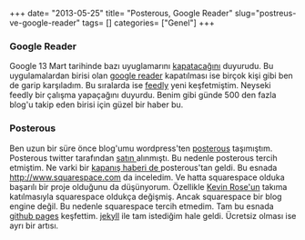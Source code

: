 +++
date= "2013-05-25"
title= "Posterous, Google Reader"
slug="postreus-ve-google-reader"
tags= []
categories= ["Genel"]
+++


### Google Reader
Google 13 Mart tarihinde bazı uyuglamarını <a target="_blank" href="http://googleblog.blogspot.com/2013/03/a-second-spring-of-cleaning.html">kapatacağını</a>  duyurudu. Bu uygulamalardan birisi olan <a target="_blank" href="http://google.com/reader">google reader</a> kapatılması ise birçok kişi gibi ben de garip karşıladım. Bu sıralarda ise <a href="http://www.feedly.com/" target="_blank">feedly</a> yeni keşfetmiştim. Neyseki feedly bir çalışma yapaçağını duyurdu. Benim gibi günde 500 den fazla blog'u takip eden birisi için güzel bir haber bu.
	

### Posterous
Ben uzun bir süre önce blog'umu wordpress'ten <a href="http://posterous.com/" target="_blank">posterous</a> taşımıştım. Posterous twitter tarafından <a href="https://blog.twitter.com/2012/welcoming-posterous-team-flock"> satın </a> alınmıştı. Bu nedenle posterous tercih etmiştim. Ne varki bir <a href="https://twitter.com/posterous/status/329270537329205248">kapanış haberi de </a> posterous'tan geldi. Bu esnada <http://www.squarespace.com> da inceledim. Ve hatta squarespace olduka başarılı bir proje olduğunu da düşünyorum. Özellikle <a href="http://blog.squarespace.com/blog/2008/9/5/kevin-rose-comes-to-squarespace.html">Kevin Rose'un</a> takıma katılmasıyla squarespace oldukça değişmiş. Ancak squarespace bir blog engine değil. Bu nedenle squarespace tercih etmedim.
Tam bu esnada <a href="http://pages.github.com/">github pages</a> keşfettim. <a href="http://jekyllrb.com/">jekyll</a> ile tam istediğim hale geldi.  Ücretsiz olması ise ayrı bir artısı.